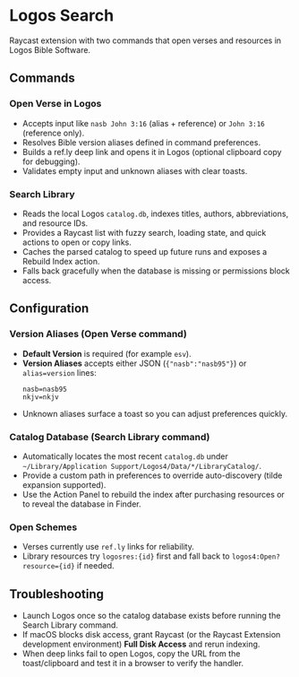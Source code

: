 # Logos Search

Raycast extension with two commands that open verses and resources in Logos Bible Software.

## Commands

### Open Verse in Logos

- Accepts input like `nasb John 3:16` (alias + reference) or `John 3:16` (reference only).
- Resolves Bible version aliases defined in command preferences.
- Builds a ref.ly deep link and opens it in Logos (optional clipboard copy for debugging).
- Validates empty input and unknown aliases with clear toasts.

### Search Library

- Reads the local Logos `catalog.db`, indexes titles, authors, abbreviations, and resource IDs.
- Provides a Raycast list with fuzzy search, loading state, and quick actions to open or copy links.
- Caches the parsed catalog to speed up future runs and exposes a Rebuild Index action.
- Falls back gracefully when the database is missing or permissions block access.

## Configuration

### Version Aliases (Open Verse command)

- **Default Version** is required (for example `esv`).
- **Version Aliases** accepts either JSON (`{"nasb":"nasb95"}`) or `alias=version` lines:
  ```text
  nasb=nasb95
  nkjv=nkjv
  ```
- Unknown aliases surface a toast so you can adjust preferences quickly.

### Catalog Database (Search Library command)

- Automatically locates the most recent `catalog.db` under `~/Library/Application Support/Logos4/Data/*/LibraryCatalog/`.
- Provide a custom path in preferences to override auto-discovery (tilde expansion supported).
- Use the Action Panel to rebuild the index after purchasing resources or to reveal the database in Finder.

### Open Schemes

- Verses currently use `ref.ly` links for reliability.
- Library resources try `logosres:{id}` first and fall back to `logos4:Open?resource={id}` if needed.

## Troubleshooting

- Launch Logos once so the catalog database exists before running the Search Library command.
- If macOS blocks disk access, grant Raycast (or the Raycast Extension development environment) **Full Disk Access** and rerun indexing.
- When deep links fail to open Logos, copy the URL from the toast/clipboard and test it in a browser to verify the handler.
